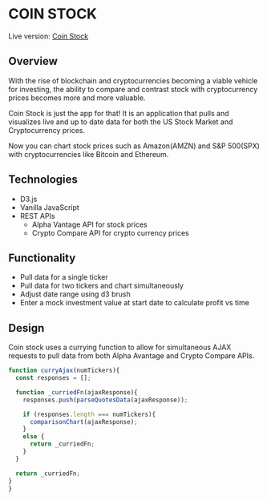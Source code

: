 # COIN STOCK

Live version: [Coin Stock](http://www.coinstock.live/)

## Overview

With the rise of blockchain and cryptocurrencies becoming a viable vehicle for investing, the ability to compare and contrast stock with cryptocurrency prices becomes more and more valuable.

Coin Stock is just the app for that! It is an application that pulls and visualizes live and up to date data for both the US Stock Market and Cryptocurrency prices.

Now you can chart stock prices such as Amazon(AMZN) and S&P 500(SPX) with cryptocurrencies like Bitcoin and Ethereum.

## Technologies

* D3.js
* Vanilla JavaScript
* REST APIs
  * Alpha Vantage API for stock prices
  * Crypto Compare API for crypto currency prices

## Functionality

* Pull data for a single ticker
* Pull data for two tickers and chart simultaneously
* Adjust date range using d3 brush
* Enter a mock investment value at start date to calculate profit vs time

## Design

Coin stock uses a currying function to allow for simultaneous AJAX requests to pull data from both Alpha Avantage and Crypto Compare APIs.



````js
function curryAjax(numTickers){
  const responses = [];

  function _curriedFn(ajaxResponse){
    responses.push(parseQuotesData(ajaxResponse));

    if (responses.length === numTickers){
      comparisonChart(ajaxResponse);
    }
    else {
      return _curriedFn;
    }
  }

  return _curriedFn;
}
}
````
